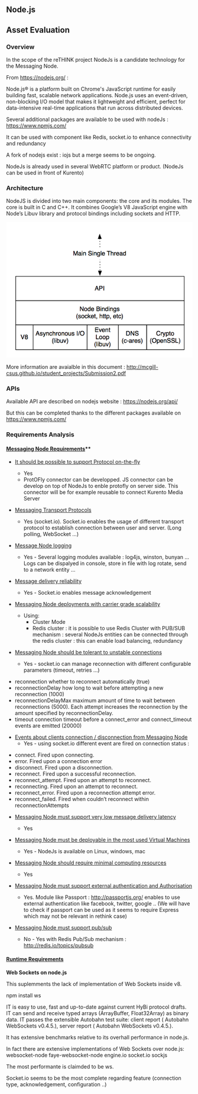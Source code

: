 ## Node.js

## Asset Evaluation

### Overview

In the scope of the reTHINK project NodeJs is a candidate technology for the Messaging Node.

From https://nodejs.org/ :

Node.js® is a platform built on Chrome's JavaScript runtime for easily building fast, scalable network applications. Node.js uses an event-driven, non-blocking I/O model that makes it lightweight and efficient, perfect for data-intensive real-time applications that run across distributed devices.

Several additional packages are available to be used with nodeJs : https://www.npmjs.com/

It can be used with component like Redis, socket.io to enhance connectivity and redundancy


A fork of nodejs exist : iojs but a merge seems to be ongoing.

NodeJs is already used in several WebRTC platform or product. (NodeJs can be used in front of Kurento) 


### Architecture

NodeJS is divided into two main components: the core and its modules. The core is built in C and C++. It combines Google’s V8 JavaScript engine with Node’s Libuv library and protocol bindings including sockets and HTTP.

![image](Archi-NodeJs.png)

More information are avaialble in this document : http://mcgill-csus.github.io/student_projects/Submission2.pdf

### APIs

Available API are described on nodejs website : https://nodejs.org/api/

But this can be completed thanks to the different packages available on https://www.npmjs.com/

### Requirements Analysis

#### [Messaging Node Requirements](https://github.com/reTHINK-project/core-framework/labels/Messaging%20Node%20Requirement)**


* [It should be possible to support Protocol on-the-fly](https://github.com/reTHINK-project/core-framework/issues/21)
  * Yes
  * ProtOFly connector can be developped. JS connector can be develop on top of NodeJs to enble protofly on server side. This connector will be for example reusable to connect Kurento Media Server

* [Messaging Transport Protocols](https://github.com/reTHINK-project/core-framework/issues/20)
  * Yes (socket.io). Socket.io enables the usage of different transport protocol to establish connection between user and server. (Long polling, WebSocket ...)
   
* [Message Node logging](https://github.com/reTHINK-project/core-framework/issues/18)
  * Yes - Several logging modules available : log4js, winston, bunyan ... Logs can be dispalyed in console, store in file with log rotate, send to a network entity ... 

* [Message delivery reliability](https://github.com/reTHINK-project/core-framework/issues/17)
  * Yes - Socket.io enables message acknowledgement

* [Messaging Node deployments with carrier grade scalability](https://github.com/reTHINK-project/core-framework/issues/16)
  * Using:
    * Cluster Mode
    * Redis cluster : it is possible to use Redis Cluster with PUB/SUB mechanism : several NodeJs entities can be connected through the redis cluster : this can enable load balancing, redundancy
    
* [Messaging Node should be tolerant to unstable connections](https://github.com/reTHINK-project/core-framework/issues/15)
  * Yes - socket.io can manage reconnection with different configurable parameters (timeout, retries ...)

- reconnection whether to reconnect automatically (true)
- reconnectionDelay how long to wait before attempting a new reconnection (1000)
- reconnectionDelayMax maximum amount of time to wait between reconnections (5000). Each attempt increases the reconnection by
the amount specified by reconnectionDelay.
- timeout connection timeout before a connect_error and connect_timeout events are emitted (20000)

* [Events about clients connection / disconnection from Messaging Node](https://github.com/reTHINK-project/core-framework/issues/14)
  * Yes - using socket.io different event are fired on connection status :
- connect. Fired upon connecting.
- error. Fired upon a connection error
- disconnect. Fired upon a disconnection.
- reconnect. Fired upon a successful reconnection.
- reconnect_attempt. Fired upon an attempt to reconnect.
- reconnecting. Fired upon an attempt to reconnect.
- reconnect_error. Fired upon a reconnection attempt error.
- reconnect_failed. Fired when couldn’t reconnect within reconnectionAttempts

* [Messaging Node must support very low message delivery latency](https://github.com/reTHINK-project/core-framework/issues/13)
  * Yes 

* [Messaging Node must be deployable in the most used Virtual Machines](https://github.com/reTHINK-project/core-framework/issues/12)
  * Yes - NodeJs is available on Linux, windows, mac

* [Messaging Node should require minimal computing resources](https://github.com/reTHINK-project/core-framework/issues/11)
  * Yes

* [Messaging Node must support external authentication and Authorisation](https://github.com/reTHINK-project/core-framework/issues/10)
  * Yes. Module like Passport : http://passportjs.org/ enables to use external authentication like facebook, twitter, google ..
  (We will have to check if passport can be used as it seems to require Express which may not be relevant in rethink case)

* [Messaging Node must support pub/sub](https://github.com/reTHINK-project/core-framework/issues/9)
  * No - Yes with Redis Pub/Sub mechanism : http://redis.io/topics/pubsub

#### [Runtime Requirements](https://github.com/reTHINK-project/core-framework/labels/Runtime%20Requirement)

**Web Sockets on node.js**

This suplemments the lack of implementation of Web Sockets inside v8.

npm install ws

IT is easy to use, fast and up-to-date against current HyBi protocol drafts.
IT can send and receive typed arrays (ArrayBuffer, Float32Array) as binary data.
IT passes the extensible Autobahn test suite: client report ( Autobahn WebSockets v0.4.5.), server report  ( Autobahn WebSockets v0.4.5.).

It has extensive benchmarks relative to its overhall performance in node.js.


In fact there are extensive implementations of Web Sockets over node.js:
websocket-node 
faye-websocket-node 
engine.io
socket.io 
sockjs

The most performante is claimded to be ws.

Socket.io seems to be the most complete regarding feature (connection type, acknowledgement, configuration ..)

